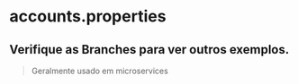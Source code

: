 # accounts.properties
## Verifique as Branches para ver outros exemplos.
> Geralmente usado em microservices
